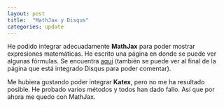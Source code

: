 ```yaml
---
layout: post
title:  "MathJax y Disqus"
categories: update
---
```


He podido integrar adecuadamente **MathJax** para poder mostrar expresiones matemáticas. He escrito una página en donde se puede ver algunas fórmulas. Se encuentra [aquí][box-counting-dimension] (también se puede ver al final de la página que está integrado Disqus para poder comentar).

Me hubiera gustando poder integrar **Katex**, pero no me ha resultado posible. He probado varios métodos y todos han dado fallo. Así que por ahora me quedo con MathJax.

[box-counting-dimension]: /math/fractal/box-counting-dimension